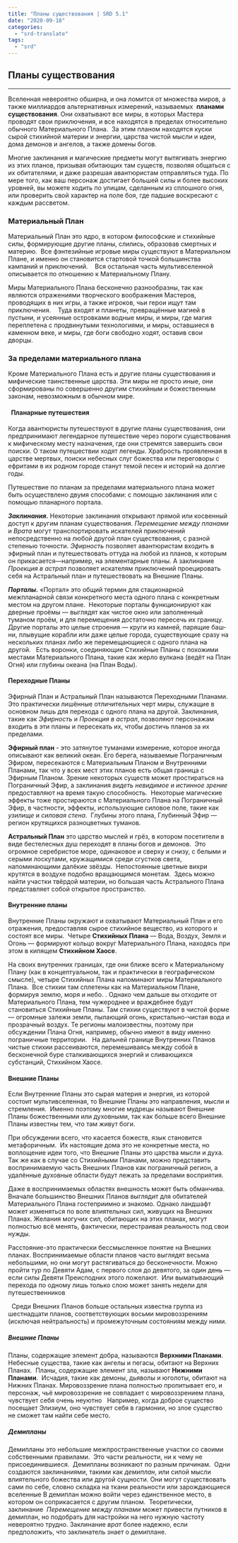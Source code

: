 ```yaml
---
title: "Планы существования | SRD 5.1"
date: "2020-09-18"
categories: 
  - "srd-translate"
tags: 
  - "srd"
---
```


## Планы существования

* * *

Вселенная невероятно обширна, и она ломится от множества миров, а также миллиардов альтернативных измерений, называемых  **планами существования**. Они охватывают все миры, в которых Мастера проводят свои приключения, и все находятся в пределах относительно обычного Материального Плана.  За этим планом находятся куски сырой стихийной материи и энергии, царства чистой мысли и идеи, дома демонов и ангелов, а также домены богов.

Многие заклинания и магические предметы могут вытягивать энергию из этих планов, призывая обитающих там существ, позволяя общаться с их обитателями, и даже разрешая авантюристам отправляться туда. По мере того, как ваш персонаж достигает большей силы и более высоких уровней, вы можете ходить по улицам, сделанным из сплошного огня, или проверить свой характер на поле боя, где падшие воскресают с каждым рассветом.

### Материальный План

Материальный План это ядро, в котором философские и стихийные силы, формирующие другие планы, слились, образовав смертных и материю.  Все фэнтезийные игровые миры существуют в Материальном Плане, и именно он становится стартовой точкой большинства кампаний и приключений.    Вся остальная часть мультивселенной описывается по отношению к Материальному Плану. 

Миры Материального Плана бесконечно разнообразны, так как являются отражениями творческого воображения Мастеров, проводящих в них игры, а также игроков, чьи герои ищут там приключения.    Туда входят и планеты, превращённые магией в пустыни, и усеянные островками водные миры, и миры, где магия переплетена с продвинутыми технологиями, и миры, оставшиеся в каменном веке, и миры, где боги свободно ходят, оставив свои дворцы. 

### За пределами материального плана

Кроме Материального Плана есть и другие планы существования и мифические таинственные царства. Эти миры не просто иные, они сформированы по совершенно другим стихийным и божественным законам, невозможным в обычном мире.

####   Планарные путешествия 

Когда авантюристы путешествуют в другие планы существования, они предпринимают легендарное путешествие через пороги существования к мифическому месту назначения, где они стремятся завершить свои поиски. О таком путешествии ходят легенды. Храбрость проявленная в царстве мертвых, поиски небесных слуг божества или переговоры с ефритами в их родном городе станут темой песен и историй на долгие годы.

Путешествие по планам за пределами материального плана может быть осуществлено двумя способами: с помощью заклинания или с помощью планарного портала.

**_Заклинания._** Некоторые заклинания открывают прямой или косвенный доступ к другим планам существования. _Перемещение между планами_ и _Врата_ могут транспортировать искателей приключений непосредственно на любой другой план существования, с разной степенью точности. _Эфирность_ позволяет авантюристам входить в эфирный план и путешествовать оттуда на любой из планов, к которым он прикасается—например, на элементарные планы. А заклинание _Проекция в астрал_ позволяет искателям приключений проецировать себя на Астральный план и путешествовать на Внешние Планы.

**_Порталы._** «Портал» это общий термин для стационарной межпланарной связи конкретного места одного плана с конкретным местом на другом плане.  Не­которые порталы функционируют как дверные проёмы — выглядят как чистое окно или запол­ненный туманом проём, и для перемещения до­статочно пересечь их границу. Другие порталы это целые строения — круги из камней, парящие баш­ни, плывущие корабли или даже целые города, существующие сразу на нескольких планах либо же перемещающиеся с одного плана на другой.   Есть воронки, соединяющие Стихийные Планы с похожими местами Материального Плана, такие как жерло вулкана (ведёт на План Огня) или глу­бины океана (на План Воды). 

#### Переходные Планы

Эфирный План и Астральный План называются Переходными Планами.  Это практически лишённые отличительных черт миры, служащие в основном лишь для перехода с одного плана на другой. Заклинания, такие как _Эфирность_ и _Проекция в астрал_, позволяют персонажам входить в эти планы и пересекать их, чтобы достичь планов за их пределами.

**Эфирный план** - это затянутое туманами измерение, которое иногда описывают как великий океан. Его берега, называемые Пограничным Эфиром, пересекаются с Материальным Планом и Внутренними Планами, так что у всех мест этих планов есть общая граница с Эфирным Планом. Зрение некоторых существ может простираться на Пограничный Эфир, а заклинания _видеть невидимое_ и _истинное зрение_ предоставляют на время такую способность.  Некоторые магические эффекты тоже простираются с Материального Плана на Пограничный Эфир, в частности, эффекты, использующие силовое поле, такие как _узилище_ и _силовая стена_.  Глубины этого плана, Глубинный Эфир — регион крутящихся разноцветных туманов.

**Астральный План** это царство мыслей и грёз, в котором посетители в виде бестелесных душ переходят в планы богов и демонов.  Это огромное серебристое море, одинаковое и сверху и снизу, с белыми и серыми лоскутами, кружащимися среди сгустков света, напоминающими далёкие звёзды.  Непостоянные цветные вихри крутятся в воздухе подобно вращающимся монетам.  Здесь можно найти участки твёрдой материи, но большая часть Астрального Плана представляет собой открытое пространство.

#### Внутренние планы

Внутренние Планы окружают и охватывают Материальный План и его отражения, предоставляя сырое стихийное вещество, из которого и состоят все миры.  Четыре **Стихийных Плана** — Вода, Воздух, Земля и Огонь — формируют кольцо вокруг Материального Плана, находясь при этом в кипящем **Стихийном Хаосе**.

На своих внутренних границах, где они ближе всего к Материальному Плану (как в концептуальном, так и практически в географическом смысле), четыре Стихийных Плана напоминают миры Материального Плана.  Все стихии там сплетены как на Материальном Плане, формируя землю, моря и небо. . Однако чем дальше вы отходите от Материального Плана, тем чужероднее и враждебнее будут становиться Стихийные Планы. Там стихии существуют в чистой форме — огромные залежи земли, пылающий огонь, кристально-чистая вода и прозрачный воздух. Те регионы малоизвестны, поэтому при обсуждении Плана Огня, например, обычно имеют в виду именно пограничные территории.   На дальней границе Внутренних Планов чистые стихии рассеиваются, перемешиваясь между собой в бесконечной буре сталкивающихся энергий и сливающихся субстанций, Стихийном Хаосе. 

#### Внешние Планы

Если Внутренние Планы это сырая материя и энергия, из которой состоит мультивселенная, то Внешние Планы это направления, мысли и стремления.  Именно поэтому многие мудрецы называют Внешние Планы божественными или духовными, так как больше всего Внешние Планы известны тем, что там живут боги.

При обсуждении всего, что касается божеств, язык становится метафоричным.  Их настоящие дома это не конкретные места, но воплощение идеи того, что Внешние Планы это царства мысли и духа.    Так же как в случае со Стихийными Планами, можно представить воспринимаемую часть Внешних Планов как пограничный регион, а удалённые духовные области будут лежать за пределами восприятия. 

Даже в воспринимаемых областях внешность может быть обманчива.  Вначале большинство Внешних Планов выглядит для обитателей Материального Плана гостеприимно и знакомо. Однако ландшафт может изменяться по воле влиятельных сил, живущих на Внешних Планах. Желания могучих сил, обитающих на этих планах, могут полностью всё менять, фактически, перестраивая реальность под свои нужды.

Расстояние-это практически бессмысленное понятие на Внешних планах. Воспринимаемые области планов часто выглядят весьма небольшими, но они могут растягиваться до бесконечности. Можно пройти тур по Девяти Адам, с первого слоя до девятого, за один день — если силы Девяти Преисподних этого пожелают.  Или выматывающий перехода по одному лишь только слою может занять недели для путешественников

  Среди Внешних Планов больше остальных известна группа из шестнадцати планов, соответствующих восьми мировоззрениям (исключая нейтральность) и промежуточным состояниям между ними. 

##### Внешние Планы

Планы, содержащие элемент добра, называются **Верхними Планами**.  Небесные существа, такие как ангелы и пегасы, обитают на Верхних Планах.  Планы, содержащие элемент зла, называют **Нижними Планами**.  Исчадия, такие как демоны, дьяволы и юголоты, обитают на Нижних Планах. Мировоззрение плана полностью пропитывает его, и персонаж, чьё мировоззрение не совпадает с мировоззрением плана, чувствует себя очень неуютно   Например, когда доброе существо посещает Элизиум, оно чувствует себя в гармонии, но злое существо не сможет там найти себе место. 

##### Демипланы

Демипланы это небольшие межпространственные участки со своими собственными правилами.  Это части реальности, ни к чему не присоединившиеся.  Демипланы возникают по разным причинам.  Одни создаются заклинаниями, такими как _демиплан_, или силой мысли влиятельного божества или другой сущности. Они могут существовать сами по себе, словно складка на ткани реальности или зарождающиеся вселенные В демиплан можно войти через единственное место, в котором он соприкасается с другим планом.  Теоретически, заклинание  _Перемещение между планами_ может привести путников в демиплан, но подобрать для настройки на него нужную частоту невероятно трудно. Заклинание _врат_ более надежно, если предположить, что заклинатель знает о демиплане.
